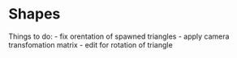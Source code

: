 # Shapes
Things to do:
	- fix orentation of spawned triangles
		- apply camera transfomation matrix
		- edit for rotation of triangle
